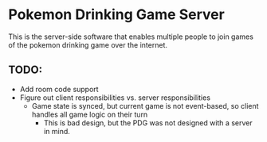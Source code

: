 # Pokemon Drinking Game Server
This is the server-side software that enables multiple people to join games of 
the pokemon drinking game over the internet.

## TODO:
- Add room code support
- Figure out client responsibilities vs. server responsibilities
  - Game state is synced, but current game is not event-based, so client handles all game logic on their turn
    - This is bad design, but the PDG was not designed with a server in mind.

